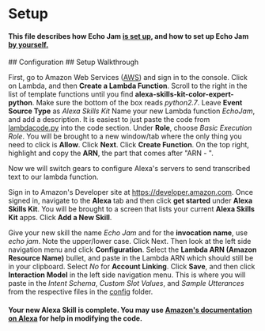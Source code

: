 # Setup

#### This file describes how Echo Jam [is set up](#configuration), and how to set up Echo Jam [by yourself.](#walkthrough)

<a name="configuration" />
## Configuration



<a name="walkthrough" />
## Setup Walkthrough

First, go to Amazon Web Services ([AWS](https://aws.amazon.com)) and sign in to the console.
Click on Lambda, and then **Create a Lambda Function**.
Scroll to the right in the list of template functions until you find **alexa-skills-kit-color-expert-python**.  Make sure the bottom of the box reads *python2.7*.
Leave **Event Source Type** as *Alexa Skills Kit*
Name your new Lambda function *EchoJam*, and add a description.
It is easiest to just paste the code from [lambdacode.py](https://github.com/ffariajr/Echo-Jam/blob/master/lambdacode.py) into the code section.
Under **Role**, choose *Basic Execution Role*.  You will be brought to a new window/tab where the only thing you need to click is **Allow**.
Click **Next**.  Click **Create Function**.
On the top right, highlight and copy the **ARN**, the part that comes after "ARN - ".

Now we will switch gears to configure Alexa's servers to send transcribed text to our lambda function.

Sign in to Amazon's Developer site at https://developer.amazon.com.
Once signed in, navigate to the **Alexa** tab and then click **get started** under **Alexa Skills Kit**.
You will be brought to a screen that lists your current **Alexa Skills Kit** apps.  Click **Add a New Skill**.

Give your new skill the name *Echo Jam* and for the **invocation name**, use *echo jam*.  Note the upper/lower case.
Click Next.
Then look at the left side navigation menu and click **Configuration**.
Select the **Lambda ARN (Amazon Resource Name)** bullet, and paste in the Lambda ARN which should still be in your clipboard.
Select *No* for **Account Linking**.
Click **Save**, and then click **Interaction Model** in the left side navigation menu. This is where you will paste in the *Intent Schema*, *Custom Slot Values*, and *Sample Utterances* from the respective files in the [config](https://github.com/ffariajr/Echo-Jam/blob/master/config) folder.

#### Your new Alexa Skill is complete. You may use [Amazon's documentation on Alexa](https://developer.amazon.com/public/solutions/alexa/alexa-skills-kit#get-started-now) for help in modifying the code.
